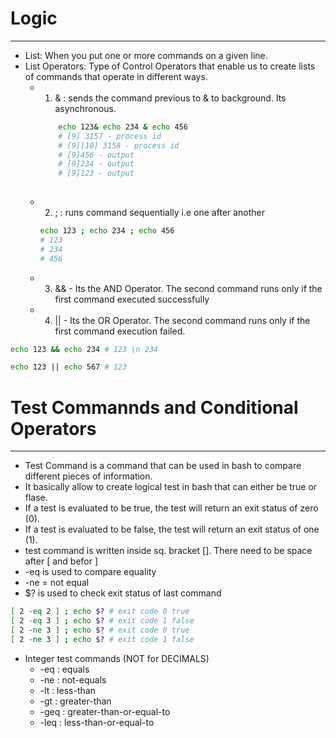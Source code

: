 # Logic
----

- List: When you put one or more commands on a given line.
- List Operators: Type of Control Operators that enable us to create lists of commands that operate in different ways.
  - 1. & : sends the command previous to & to background. Its asynchronous.

    ```bash
        echo 123& echo 234 & echo 456 
        # [9] 3157 - process id
        # [9][10] 3158 - process id
        # [9]456 - output
        # [9]234 - output
        # [9]123 - output
 
    ```
  - 2. ; : runs command sequentially i.e one after another
    ```bash
    echo 123 ; echo 234 ; echo 456 
    # 123
    # 234
    # 456 
    ```
  - 3. && - Its the AND Operator. The second command runs only if the first command executed successfully
  - 4. \|\| - Its the OR Operator. The second command runs only if the first command execution failed.

```bash
echo 123 && echo 234 # 123 \n 234

echo 123 || echo 567 # 123
```


# Test Commannds and Conditional Operators
----

- Test Command is a command that can be used in bash to compare different pieces of information.
- It basically allow to create logical test in bash that can either be true or flase.
- If a test is evaluated to be true, the test will return an exit status of zero (0).
- If a test is evaluated to be false, the test will return an exit status of one (1).
- test command is written inside sq. bracket []. There need to be space after [ and befor ]
- -eq is used to compare equality
- -ne = not equal
- $? is used to check exit status of last command

```bash
[ 2 -eq 2 ] ; echo $? # exit code 0 true
[ 2 -eq 3 ] ; echo $? # exit code 1 false
[ 2 -ne 3 ] ; echo $? # exit code 0 true
[ 2 -ne 3 ] ; echo $? # exit code 1 false 
```
- Integer test commands (NOT for DECIMALS)
  - -eq : equals
  - -ne : not-equals
  - -lt : less-than
  - -gt : greater-than
  - -geq : greater-than-or-equal-to
  - -leq : less-than-or-equal-to